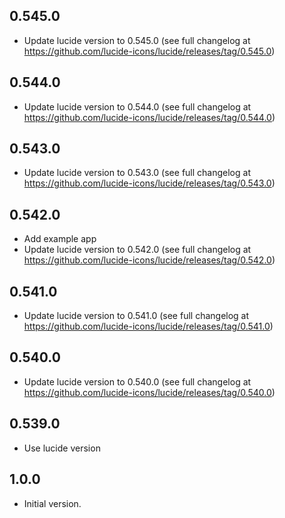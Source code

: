 ## 0.545.0
- Update lucide version to 0.545.0 (see full changelog at https://github.com/lucide-icons/lucide/releases/tag/0.545.0)

## 0.544.0
- Update lucide version to 0.544.0 (see full changelog at https://github.com/lucide-icons/lucide/releases/tag/0.544.0)

## 0.543.0
- Update lucide version to 0.543.0 (see full changelog at https://github.com/lucide-icons/lucide/releases/tag/0.543.0)

## 0.542.0
- Add example app
- Update lucide version to 0.542.0 (see full changelog at https://github.com/lucide-icons/lucide/releases/tag/0.542.0)

## 0.541.0

- Update lucide version to 0.541.0 (see full changelog at https://github.com/lucide-icons/lucide/releases/tag/0.541.0)

## 0.540.0

- Update lucide version to 0.540.0 (see full changelog at https://github.com/lucide-icons/lucide/releases/tag/0.540.0)

## 0.539.0

- Use lucide version

## 1.0.0

- Initial version.
